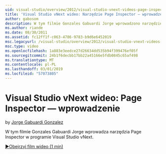 ```yaml
---
uid: visual-studio/overview/2012/visual-studio-vnext-videos-page-inspector-introduction
title: 'Visual Studio vNext wideo: Narzędzie Page Inspector — wprowadzenie | Dokumentacja firmy Microsoft'
author: gabosom
description: W tym filmie Gonzales Gabuardi Jorge wprowadzono narzędzie Page Inspector w programie Visual Studio vNext
ms.author: riande
ms.date: 08/30/2011
ms.assetid: fc12ff1f-c063-4786-9783-b9d6e6452019
msc.legacyurl: /visual-studio/overview/2012/visual-studio-vnext-videos-page-inspector-introduction
msc.type: video
ms.openlocfilehash: 1a883e3eedce27d26634dd535b94f399476ef05f
ms.sourcegitcommit: 24b1f6decbb17bb22a45166e5fdb0845c65af498
ms.translationtype: MT
ms.contentlocale: pl-PL
ms.lasthandoff: 03/01/2019
ms.locfileid: "57073805"
---
```

<a name="visual-studio-vnext-videos-page-inspector---introduction"></a>Visual Studio vNext wideo: Page Inspector — wprowadzenie
====================
by [Jorge Gabuardi Gonzalez](https://github.com/gabosom)

W tym filmie Gonzales Gabuardi Jorge wprowadza narzędzia Page Inspector w programie Visual Studio vNext.

[&#9654;Obejrzyj film wideo (1 min)](https://channel9.msdn.com/Blogs/ASP-NET-Site-Videos/visual-studio-vnext-videos-page-inspector-introduction)
